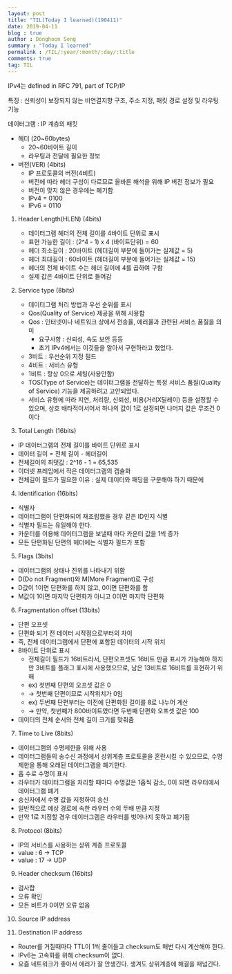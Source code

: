 ```yaml
---
layout: post
title: "TIL(Today I learned)(190411)"
date: 2019-04-11
blog : true
author : Donghoon Song
summary : "Today I learned"
permalink : /TIL/:year/:month/:day/:title
comments: true
tag: TIL
---
```


IPv4는 defined in RFC 791, part of TCP/IP

특징 : 신뢰성이 보장되지 않는 비연결지향 구조, 주소 지정, 패킷 경로 설정 및 라우팅 기능

데이터그램 : IP 계층의 패킷


- 헤더 (20~60bytes)
    - 20~60바이트 길이
    - 라우팅과 전달에 필요한 정보
- 버전(VER) (4bits)
    - IP 프로토콜의 버전(4비트)
    - 버전에 따라 헤더 구성이 다르므로 올바른 해석을 위해 IP 버전 정보가 필요
    - 버전이 맞지 않은 경우에는 폐기함
    - IPv4 = 0100
    - IPv6 = 0110
1. Header Length(HLEN) (4bits)
    - 데이터그램 헤더의 전체 길이를 4바이트 단위로 표시
    - 표현 가능한 길이 : (2^4 - 1) x 4 (바이트단위) = 60
    - 헤더 최소길이 : 20바이트 (헤더길이 부분에 들어가는 실제값 = 5)
    - 헤더 최대길이 : 60바이트 (헤더길이 부분에 들어가는 실제값 = 15)
    - 헤더의 전체 바이트 수는 헤더 길이에 4를 곱하여 구함
    - 실제 값은 4바이트 단위로 들어감
2. Service type (8bits)
    - 데이터그램 처리 방법과 우선 순위를 표시
    - Qos(Quality of Service) 제공을 위해 사용함
    - Qos : 인터넷이나 네트워크 상에서 전송율, 에러율과 관련된 서비스 품질을 의미
        - 요구사항 : 신뢰성, 속도 보안 등등
        - 초기 IPv4에서는 이것들을 알아서 구현하라고 했었다.
    - 3비트 : 우선순위 지정 필드
    - 4비트 :  서비스 유형
    - 1비트 :  항상 0으로 세팅(사용안함)
    - TOS(Type of Service)는 데이터그램을 전달하는 특정 서비스 품질(Quality of Service) 기능을 제공하려고 고안되었다.
    - 서비스 유형에 따라 지연, 처리량, 신뢰성, 비용(거리X딜레이) 등을 설정할 수 있으며, 상호 배타적이서어서 하나의 값이 1로 설정되면 나머지 값은 무조건 0이다

3.  Total Length (16bits)

- IP 데이터그램의 전체 길이를 바이트 단위로 표시
- 데이터 길이 = 전체 길이 - 헤더길이
- 전체길이의 최댓값 : 2^16 - 1 = 65,535
- 이더넷 프레임에서 작은 데이터그램의 캡슐화
- 전체길이 필드가 필요한 이유 : 실제 데이터와 패딩을 구분해야 하기 때문에

4. Identification (16bits)

- 식별자
- 데이터그램이 단편화되어 재조립했을 경우 같은 ID인지 식별
- 식별자 필드는 유일해야 한다.
- 카운터를 이용해 데이터그램을 보낼때 마다 카운터 값을 1씩 증가
- 모든 단편화된 단편의 헤더에는 식별자 필드가 포함

5. Flags (3bits)

- 데이터그램의 상태나 진위를 나타내기 위함
- D(Do not Fragment)와 M(More Fragment)로 구성
- D값이 1이면 단편화를 하지 않고, 0이면 단편화를 함
- M값이 1이면 마지막 단편화가 아니고 0이면 마지막 단편화

6. Fragmentation offset (13bits)

- 단편 오프셋
- 단편화 되기 전 데이터 시작점으로부터의 차이
- 즉, 전체 데이터그램에서 단편에 포함된 데이터의 시작 위치
- 8바이트 단위로 표시
    - 전체길이 필드가 16비트라서, 단편오프셋도 16비트 만큼 표시가 가능해야 하지만 3비트를 플래그 표시에 사용했으므로, 남은 13비트로 16비트를 표현하기 위해
    - ex) 첫번째 단편의 오프셋 값은 0
    - → 첫번째 단편이므로 시작위치가 0임
    - ex) 두번째 단편부터는 이전에 단편화된 길이를 8로 나누어 계산
    - → 만약, 첫번째가 800바이트였다면 두번째 단편화 오프셋 값은 100
- 데이터의 전체 순서와 전체 길이 크기를 맞춰줌

7. Time to Live (8bits)

- 데이터그램의 수명제한을 위해 사용
- 데이터그램들의 송수신 과정에서 상위계층 프로토콜을 혼란시킬 수 있으므로, 수명제한을 통해 오래된 데이터그램을 폐기한다.
- 홉 수로 수명이 표시
- 라우터가 데이터그램을 처리할 때마다 수명값은 1홉씩 감소, 0이 되면 라우터에서 데이터그램 폐기
- 송신자에서 수명 값을 지정하여 송신
- 일반적으로 예상 경로에 속한 라우터 수의 두배 만큼 지정
- 만약 1로 지정할 경우 데이터그램은 라우터를 벗어나지 못하고 폐기됨

8. Protocol (8bits)

- IP의 서비스를 사용하는 상위 계층 프로토콜
- value : 6 → TCP
- value : 17 → UDP

9. Header checksum (16bits)

- 검사합
- 오류 확인
- 모든 비트가 0이면 오류 없음

10. Source IP address

11. Destination IP address

- Router를 거칠때마다 TTL이 1씩 줄어들고 checksum도 매번 다시 계산해야 한다.
- IPv6는 고속화를 위해 checksum이 없다.
- 요즘 네트워크가 좋아서 에러가 잘 안생긴다. 생겨도 상위계층에 해결을 떠넘긴다.